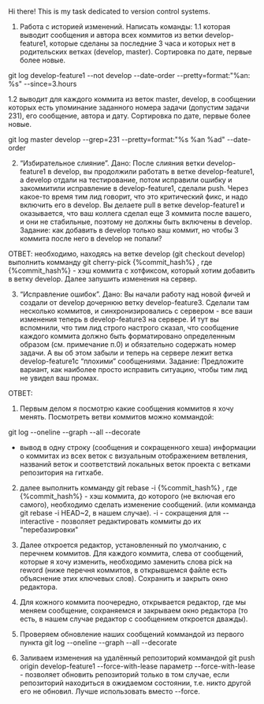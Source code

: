 ﻿Hi there! This is my task dedicated to version control systems. 

1. Работа с историей изменений. 
Написать команды:
1.1 которая выводит сообщения и автора всех коммитов из ветки develop-feature1, которые сделаны за последние 3 часа и которых нет в родительских ветках (develop, master). Сортировка по дате, первые более новые.

git log develop-feature1 --not develop --date-order --pretty=format:"%an: %s" --since=3.hours

1.2 выводит для каждого коммита из веток master, develop, в сообщении которых есть упоминание заданного номера задачи (допустим задачи 231), его сообщение, автора и дату. Сортировка по дате, первые более новые.

git log master develop --grep=231 --pretty=format:"%s %an %ad" --date-order

2. “Избирательное слияние”. 
Дано: После слияния ветки develop-feature1 в develop, вы продолжили работать в ветке develop-feature1, а develop отдали на тестирование, потом исправили ошибку и закоммитили исправление в develop-feature1, сделали push. Через какое-то время тим лид говорит, что это критический фикс, и надо включить его в develop. Вы делаете pull в ветке develop-feature1 и оказывается, что ваш коллега сделал еще 3 коммита после вашего, и они не стабильные, поэтому не должны быть включены в develop. 
Задание: как добавить в develop только ваш коммит, но чтобы 3 коммита после него в develop не попали?

ОТВЕТ: необходимо, находясь на ветке develop (git checkout develop) выполнить комманду git cherry-pick {%commit_hash%}
, где {%commit_hash%} - хэш коммита с хотфиксом, который хотим добавить в ветку develop.
Далее запушить изменения на сервер.

3. “Исправление ошибок”.
Дано: Вы начали работу над новой фичей и создали от develop дочернюю ветку develop-feature3.
Сделали там несколько коммитов, и синхронизировались с сервером - все ваши изменения теперь в develop-feature3 на сервере. И тут вы вспомнили, что тим лид строго настрого сказал, что сообщение каждого коммита должно быть форматировано определенным образом (см. примечание п.0) и обязательно содержать номер задачи. А вы об этом забыли и теперь на сервере лежит ветка develop-feature1с “плохими” сообщениями. Задание: Предложите вариант, как наиболее просто исправить ситуацию, чтобы тим лид не увидел ваш промах.

ОТВЕТ:

1) Первым делом я посмотрю какие сообщения коммитов я хочу менять. Посмотреть ветви коммитов можно коммандой:

git log --oneline --graph --all --decorate
- вывод в одну строку (сообщения и сокращенного хеша) информации о коммитах из всех веток с визуальным отображением ветвления, названий веток и соответствий локальных веток проекта с ветками репозитория на гитхабе.

2) далее выполнить комманду git rebase -i {%commit_hash%}
, где {%commit_hash%} - хэш коммита, до которого (не включая его самого), необходимо сделать изменение сообщений.
(или комманда git rebase -i HEAD~2, в нашем случае).
-i - сокращения для --interactive - позволяет редактировать коммиты до их "перебазировки"

3) Далее откроется редактор, установленный по умолчанию, с перечнем коммитов.
Для каждого коммита, слева от сообщений, которые я хочу изменить, необходимо заменить слова pick на reword (ниже перечня коммитов, в открывшемся файле есть объяснение этих ключевых слов). Сохранить и закрыть окно редактора.

4) Для кожного коммита поочередно, открывается редактор, где мы меняем сообщение, сохраняемся и закрываем окно редактора (то есть, в нашем случае редактор с сообщением откроется дважды).

5) Проверяем обновление наших сообщений коммандой из первого пункта
git log --oneline --graph --all --decorate

6) Заливаем изменения на удалённый репозиторий коммандой 
git push origin develop-feature1 --force-with-lease
параметр --force-with-lease - позволяет обновить репозиторий только в том случае, если репозиторий находиться в ожидаемом состоянии, т.е. никто другой его не обновил. Лучше использовать вместо --force.


